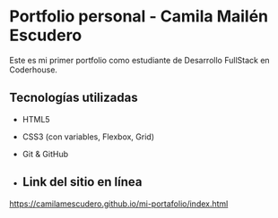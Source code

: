 # Portfolio personal - Camila Mailén Escudero

Este es mi primer portfolio como estudiante de Desarrollo FullStack en Coderhouse.

## Tecnologías utilizadas
- HTML5
- CSS3 (con variables, Flexbox, Grid)
- Git & GitHub

- ## Link del sitio en línea
https://camilamescudero.github.io/mi-portafolio/index.html
